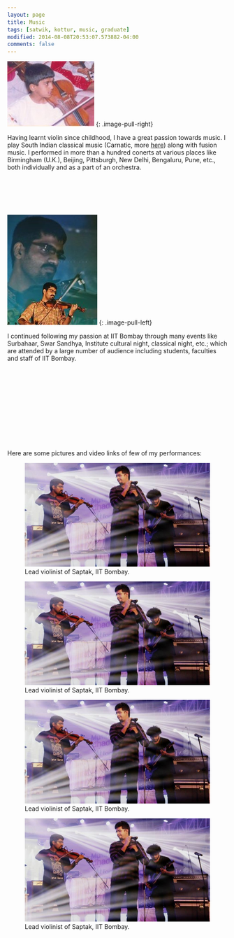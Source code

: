 ```yaml
---
layout: page
title: Music
tags: [satwik, kottur, music, graduate]
modified: 2014-08-08T20:53:07.573882-04:00
comments: false
---
```


![Childhood concert](/images/music-2.jpg)
{: .image-pull-right}

Having learnt violin since childhood, I have a great passion towards music.
I play South Indian classical music (Carnatic,  more [here](https://en.wikipedia.org/wiki/Carnatic_music)) along with fusion music. 
I performed in more than a hundred conerts at various places like Birmingham (U.K.), Beijing, Pittsburgh, New Delhi, Bengaluru, Pune, etc., both individually and as a part of an orchestra. 

<div style="margin-bottom:100px"></div>

![Saptak concert](/images/music-3.jpg)
{: .image-pull-left}

I continued following my passion at IIT Bombay through many events like Surbahaar, Swar Sandhya, Institute cultural night, classical night, etc.; which are attended by a large number of audience including students, faculties and staff of IIT Bombay. 

<div style="margin-bottom:200px"></div>
Here are some pictures and video links of few of my performances:
<figure>
    <a href="/images/music-1.jpg"><img src="/images/music-1.jpg"></a>
    <figcaption>Lead violinist of Saptak, IIT Bombay.</figcaption>
</figure>
<figure>
    <a href="/images/music-1.jpg"><img src="/images/music-1.jpg"></a>
    <figcaption>Lead violinist of Saptak, IIT Bombay.</figcaption>
</figure>
<figure>
    <a href="/images/music-1.jpg"><img src="/images/music-1.jpg"></a>
    <figcaption>Lead violinist of Saptak, IIT Bombay.</figcaption>
</figure>
<figure>
    <a href="/images/music-1.jpg"><img src="/images/music-1.jpg"></a>
    <figcaption>Lead violinist of Saptak, IIT Bombay.</figcaption>
</figure>
